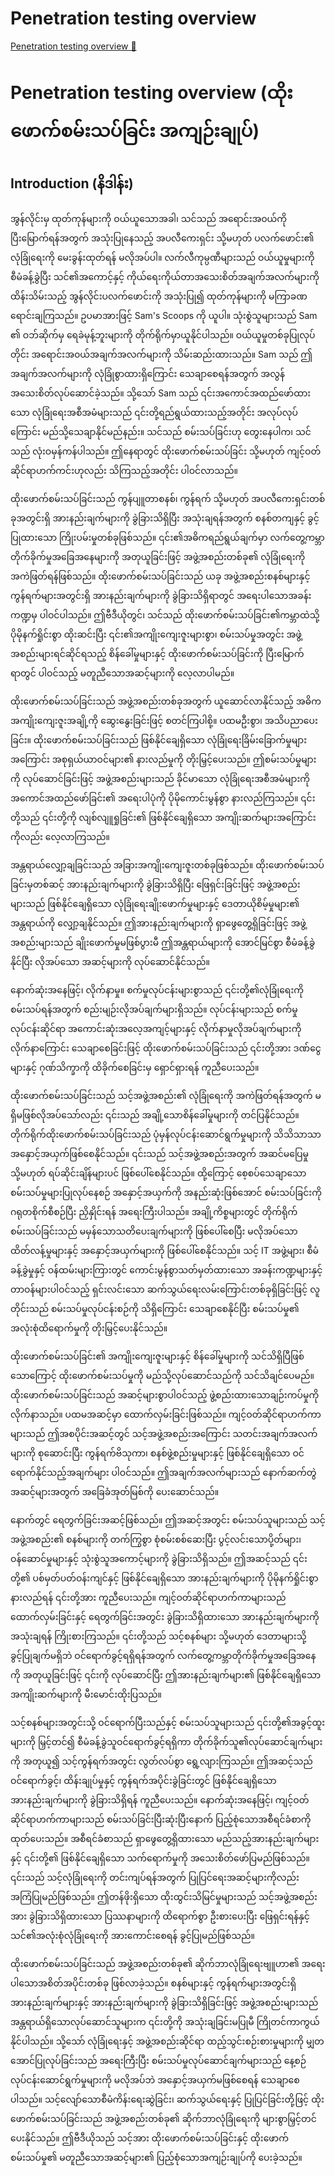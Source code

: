 # Penetration testing overview

[Penetration testing overview 🔗](https://www.coursera.org/learn/cybersecurity-tools-and-technologies/lecture/LPsid/penetration-testing-overview)

# Penetration testing overview (ထိုးဖောက်စမ်းသပ်ခြင်း အကျဉ်းချုပ်)

## Introduction (နိဒါန်း)

အွန်လိုင်းမှ ထုတ်ကုန်များကို ဝယ်ယူသောအခါ၊ သင်သည် အရောင်းအ၀ယ်ကို ပြီးမြောက်ရန်အတွက် အသုံးပြုနေသည့် အပလီကေးရှင်း သို့မဟုတ် ပလက်ဖောင်း၏ လုံခြုံရေးကို မေးခွန်းထုတ်ရန် မလိုအပ်ပါ။ လက်လီကုမ္ပဏီများသည် ဝယ်ယူမှုများကို စီမံခန့်ခွဲပြီး သင်၏အကောင့်နှင့် ကိုယ်ရေးကိုယ်တာအသေးစိတ်အချက်အလက်များကို ထိန်းသိမ်းသည့် အွန်လိုင်းပလက်ဖောင်းကို အသုံးပြု၍ ထုတ်ကုန်များကို မကြာခဏ ရောင်းချကြသည်။ ဥပမာအားဖြင့် Sam's Scoops ကို ယူပါ။ သုံးစွဲသူများသည် Sam ၏ ဝဘ်ဆိုက်မှ ရေခဲမုန့်ဘူးများကို တိုက်ရိုက်မှာယူနိုင်ပါသည်။ ဝယ်ယူမှုတစ်ခုပြုလုပ်တိုင်း အရောင်းအ၀ယ်အချက်အလက်များကို သိမ်းဆည်းထားသည်။ Sam သည် ဤအချက်အလက်များကို လုံခြုံစွာထားရှိကြောင်း သေချာစေရန်အတွက် အလွန်အသေးစိတ်လုပ်ဆောင်ခဲ့သည်။ သို့သော် Sam သည် ၎င်းအကောင်အထည်ဖော်ထားသော လုံခြုံရေးအစီအမံများသည် ၎င်းတို့ရည်ရွယ်ထားသည့်အတိုင်း အလုပ်လုပ်ကြောင်း မည်သို့သေချာနိုင်မည်နည်း။ သင်သည် စမ်းသပ်ခြင်းဟု တွေးနေပါက၊ သင်သည် လုံးဝမှန်ကန်ပါသည်။ ဤနေရာတွင် ထိုးဖောက်စမ်းသပ်ခြင်း သို့မဟုတ် ကျင့်ဝတ်ဆိုင်ရာဟက်ကင်းဟုလည်း သိကြသည့်အတိုင်း ပါဝင်လာသည်။

ထိုးဖောက်စမ်းသပ်ခြင်းသည် ကွန်ပျူတာစနစ်၊ ကွန်ရက် သို့မဟုတ် အပလီကေးရှင်းတစ်ခုအတွင်းရှိ အားနည်းချက်များကို ခွဲခြားသိရှိပြီး အသုံးချရန်အတွက် စနစ်တကျနှင့် ခွင့်ပြုထားသော ကြိုးပမ်းမှုတစ်ခုဖြစ်သည်။ ၎င်း၏အဓိကရည်ရွယ်ချက်မှာ လက်တွေ့ကမ္ဘာတိုက်ခိုက်မှုအခြေအနေများကို အတုယူခြင်းဖြင့် အဖွဲ့အစည်းတစ်ခု၏ လုံခြုံရေးကို အကဲဖြတ်ရန်ဖြစ်သည်။ ထိုးဖောက်စမ်းသပ်ခြင်းသည် ယခု အဖွဲ့အစည်းစနစ်များနှင့် ကွန်ရက်များအတွင်းရှိ အားနည်းချက်များကို ခွဲခြားသိရှိရာတွင် အရေးပါသောအခန်းကဏ္ဍမှ ပါဝင်ပါသည်။ ဤဗီဒီယိုတွင်၊ သင်သည် ထိုးဖောက်စမ်းသပ်ခြင်း၏ကမ္ဘာထဲသို့ ပိုမိုနက်ရှိုင်းစွာ ထိုးဆင်းပြီး ၎င်း၏အကျိုးကျေးဇူးများစွာ၊ စမ်းသပ်မှုအတွင်း အဖွဲ့အစည်းများရင်ဆိုင်ရသည့် စိန်ခေါ်မှုများနှင့် ထိုးဖောက်စမ်းသပ်ခြင်းကို ပြီးမြောက်ရာတွင် ပါဝင်သည့် မတူညီသောအဆင့်များကို လေ့လာပါမည်။

ထိုးဖောက်စမ်းသပ်ခြင်းသည် အဖွဲ့အစည်းတစ်ခုအတွက် ယူဆောင်လာနိုင်သည့် အဓိကအကျိုးကျေးဇူးအချို့ကို ဆွေးနွေးခြင်းဖြင့် စတင်ကြပါစို့။ ပထမဦးစွာ၊ အသိပညာပေးခြင်း။ ထိုးဖောက်စမ်းသပ်ခြင်းသည် ဖြစ်နိုင်ချေရှိသော လုံခြုံရေးခြိမ်းခြောက်မှုများအကြောင်း အစုရှယ်ယာဝင်များ၏ နားလည်မှုကို တိုးမြှင့်ပေးသည်။ ဤစမ်းသပ်မှုများကို လုပ်ဆောင်ခြင်းဖြင့် အဖွဲ့အစည်းများသည် ခိုင်မာသော လုံခြုံရေးအစီအမံများကို အကောင်အထည်ဖော်ခြင်း၏ အရေးပါပုံကို ပိုမိုကောင်းမွန်စွာ နားလည်ကြသည်။ ၎င်းတို့သည် ၎င်းတို့ကို လျစ်လျူရှုခြင်း၏ ဖြစ်နိုင်ချေရှိသော အကျိုးဆက်များအကြောင်းကိုလည်း လေ့လာကြသည်။

အန္တရာယ်လျှော့ချခြင်းသည် အခြားအကျိုးကျေးဇူးတစ်ခုဖြစ်သည်။ ထိုးဖောက်စမ်းသပ်ခြင်းမှတစ်ဆင့် အားနည်းချက်များကို ခွဲခြားသိရှိပြီး ဖြေရှင်းခြင်းဖြင့် အဖွဲ့အစည်းများသည် ဖြစ်နိုင်ချေရှိသော လုံခြုံရေးချိုးဖောက်မှုများနှင့် ဒေတာယိုစိမ့်မှုများ၏ အန္တရာယ်ကို လျှော့ချနိုင်သည်။ ဤအားနည်းချက်များကို ရှာဖွေတွေ့ရှိခြင်းဖြင့် အဖွဲ့အစည်းများသည် ချိုးဖောက်မှုမဖြစ်ပွားမီ ဤအန္တရာယ်များကို အောင်မြင်စွာ စီမံခန့်ခွဲနိုင်ပြီး လိုအပ်သော အဆင့်များကို လုပ်ဆောင်နိုင်သည်။

နောက်ဆုံးအနေဖြင့်၊ လိုက်နာမှု။ စက်မှုလုပ်ငန်းများစွာသည် ၎င်းတို့၏လုံခြုံရေးကို စမ်းသပ်ရန်အတွက် စည်းမျဉ်းလိုအပ်ချက်များရှိသည်။ လုပ်ငန်းများသည် စက်မှုလုပ်ငန်းဆိုင်ရာ အကောင်းဆုံးအလေ့အကျင့်များနှင့် လိုက်နာမှုလိုအပ်ချက်များကို လိုက်နာကြောင်း သေချာစေခြင်းဖြင့် ထိုးဖောက်စမ်းသပ်ခြင်းသည် ၎င်းတို့အား ဒဏ်ငွေများနှင့် ဂုဏ်သိက္ခာကို ထိခိုက်စေခြင်းမှ ရှောင်ရှားရန် ကူညီပေးသည်။

ထိုးဖောက်စမ်းသပ်ခြင်းသည် သင့်အဖွဲ့အစည်း၏ လုံခြုံရေးကို အကဲဖြတ်ရန်အတွက် မရှိမဖြစ်လိုအပ်သော်လည်း ၎င်းသည် အချို့သောစိန်ခေါ်မှုများကို တင်ပြနိုင်သည်။ တိုက်ရိုက်ထိုးဖောက်စမ်းသပ်ခြင်းသည် ပုံမှန်လုပ်ငန်းဆောင်ရွက်မှုများကို သိသိသာသာ အနှောင့်အယှက်ဖြစ်စေနိုင်သည်။ ၎င်းသည် သင့်အဖွဲ့အစည်းအတွက် အဆင်မပြေမှု သို့မဟုတ် ရပ်ဆိုင်းချိန်များပင် ဖြစ်ပေါ်စေနိုင်သည်။ ထို့ကြောင့် စေ့စပ်သေချာသော စမ်းသပ်မှုများပြုလုပ်နေစဉ် အနှောင့်အယှက်ကို အနည်းဆုံးဖြစ်အောင် စမ်းသပ်ခြင်းကို ဂရုတစိုက်စီစဉ်ပြီး ညှိနှိုင်းရန် အရေးကြီးပါသည်။ အချို့ကိစ္စများတွင် တိုက်ရိုက်စမ်းသပ်ခြင်းသည် မမှန်သောသတိပေးချက်များကို ဖြစ်ပေါ်စေပြီး မလိုအပ်သော ထိတ်လန့်မှုများနှင့် အနှောင့်အယှက်များကို ဖြစ်ပေါ်စေနိုင်သည်။ သင့် IT အဖွဲ့များ၊ စီမံခန့်ခွဲမှုနှင့် ဝန်ထမ်းများကြားတွင် ကောင်းမွန်စွာသတ်မှတ်ထားသော အခန်းကဏ္ဍများနှင့် တာဝန်များပါဝင်သည့် ရှင်းလင်းသော ဆက်သွယ်ရေးလမ်းကြောင်းတစ်ခုရှိခြင်းဖြင့် လူတိုင်းသည် စမ်းသပ်မှုလုပ်ငန်းစဉ်ကို သိရှိကြောင်း သေချာစေနိုင်ပြီး စမ်းသပ်မှု၏ အလုံးစုံထိရောက်မှုကို တိုးမြှင့်ပေးနိုင်သည်။

ထိုးဖောက်စမ်းသပ်ခြင်း၏ အကျိုးကျေးဇူးများနှင့် စိန်ခေါ်မှုများကို သင်သိရှိပြီဖြစ်သောကြောင့် ထိုးဖောက်စမ်းသပ်မှုကို မည်သို့လုပ်ဆောင်သည်ကို သင်သိချင်ပေမည်။ ထိုးဖောက်စမ်းသပ်ခြင်းသည် အဆင့်များစွာပါဝင်သည့် ဖွဲ့စည်းထားသောချဉ်းကပ်မှုကို လိုက်နာသည်။ ပထမအဆင့်မှာ ထောက်လှမ်းခြင်းဖြစ်သည်။ ကျင့်ဝတ်ဆိုင်ရာဟက်ကာများသည် ဤအစပိုင်းအဆင့်တွင် သင့်အဖွဲ့အစည်းအကြောင်း သတင်းအချက်အလက်များကို စုဆောင်းပြီး ကွန်ရက်ဗိသုကာ၊ စနစ်ဖွဲ့စည်းမှုများနှင့် ဖြစ်နိုင်ချေရှိသော ဝင်ရောက်နိုင်သည့်အချက်များ ပါဝင်သည်။ ဤအချက်အလက်များသည် နောက်ဆက်တွဲအဆင့်များအတွက် အခြေခံအုတ်မြစ်ကို ပေးဆောင်သည်။

နောက်တွင် ရေတွက်ခြင်းအဆင့်ဖြစ်သည်။ ဤအဆင့်အတွင်း စမ်းသပ်သူများသည် သင့်အဖွဲ့အစည်း၏ စနစ်များကို တက်ကြွစွာ စုံစမ်းစစ်ဆေးပြီး ပွင့်လင်းသောပို့တ်များ၊ ဝန်ဆောင်မှုများနှင့် သုံးစွဲသူအကောင့်များကို ခွဲခြားသိရှိသည်။ ဤအဆင့်သည် ၎င်းတို့၏ ပစ်မှတ်ပတ်ဝန်းကျင်နှင့် ဖြစ်နိုင်ချေရှိသော အားနည်းချက်များကို ပိုမိုနက်ရှိုင်းစွာ နားလည်ရန် ၎င်းတို့အား ကူညီပေးသည်။ ကျင့်ဝတ်ဆိုင်ရာဟက်ကာများသည် ထောက်လှမ်းခြင်းနှင့် ရေတွက်ခြင်းအတွင်း ခွဲခြားသိရှိထားသော အားနည်းချက်များကို အသုံးချရန် ကြိုးစားကြသည်။ ၎င်းတို့သည် သင့်စနစ်များ သို့မဟုတ် ဒေတာများသို့ ခွင့်ပြုချက်မရှိဘဲ ဝင်ရောက်ခွင့်ရရှိရန်အတွက် လက်တွေ့ကမ္ဘာတိုက်ခိုက်မှုအခြေအနေကို အတုယူခြင်းဖြင့် ၎င်းကို လုပ်ဆောင်ပြီး ဤအားနည်းချက်များ၏ ဖြစ်နိုင်ချေရှိသော အကျိုးဆက်များကို မီးမောင်းထိုးပြသည်။

သင့်စနစ်များအတွင်းသို့ ဝင်ရောက်ပြီးသည်နှင့် စမ်းသပ်သူများသည် ၎င်းတို့၏အခွင့်ထူးများကို မြှင့်တင်၍ စီမံခန့်ခွဲသူဝင်ရောက်ခွင့်ရရှိကာ တိုက်ခိုက်သူ၏လုပ်ဆောင်ချက်များကို အတုယူ၍ သင့်ကွန်ရက်အတွင်း လွတ်လပ်စွာ ရွေ့လျားကြသည်။ ဤအဆင့်သည် ဝင်ရောက်ခွင့်၊ ထိန်းချုပ်မှုနှင့် ကွန်ရက်အပိုင်းခွဲခြင်းတွင် ဖြစ်နိုင်ချေရှိသော အားနည်းချက်များကို ခွဲခြားသိရှိရန် ကူညီပေးသည်။ နောက်ဆုံးအနေဖြင့်၊ ကျင့်ဝတ်ဆိုင်ရာဟက်ကာများသည် စမ်းသပ်ခြင်းပြီးဆုံးပြီးနောက် ပြည့်စုံသောအစီရင်ခံစာကို ထုတ်ပေးသည်။ အစီရင်ခံစာသည် ရှာဖွေတွေ့ရှိထားသော မည်သည့်အားနည်းချက်များနှင့် ၎င်းတို့၏ ဖြစ်နိုင်ချေရှိသော သက်ရောက်မှုကို အသေးစိတ်ဖော်ပြမည်ဖြစ်သည်။ ၎င်းသည် သင့်လုံခြုံရေးကို တင်းကျပ်ရန်အတွက် ပြုပြင်ရေးအဆင့်များကိုလည်း အကြံပြုမည်ဖြစ်သည်။ ဤတန်ဖိုးရှိသော ထိုးထွင်းသိမြင်မှုများသည် သင့်အဖွဲ့အစည်းအား ခွဲခြားသိရှိထားသော ပြဿနာများကို ထိရောက်စွာ ဦးစားပေးပြီး ဖြေရှင်းရန်နှင့် သင်၏အလုံးစုံလုံခြုံရေးကို အားကောင်းစေရန် ခွင့်ပြုမည်ဖြစ်သည်။

ထိုးဖောက်စမ်းသပ်ခြင်းသည် အဖွဲ့အစည်းတစ်ခု၏ ဆိုက်ဘာလုံခြုံရေးဗျူဟာ၏ အရေးပါသောအစိတ်အပိုင်းတစ်ခု ဖြစ်လာခဲ့သည်။ စနစ်များနှင့် ကွန်ရက်များအတွင်းရှိ အားနည်းချက်များနှင့် အားနည်းချက်များကို ခွဲခြားသိရှိခြင်းဖြင့် အဖွဲ့အစည်းများသည် အန္တရာယ်ရှိသောလုပ်ဆောင်သူများက ၎င်းတို့ကို အသုံးချခြင်းမပြုမီ ကြိုတင်ကာကွယ်နိုင်ပါသည်။ သို့သော် လုံခြုံရေးနှင့် အဖွဲ့အစည်းဆိုင်ရာ ထည့်သွင်းစဉ်းစားမှုများကို မျှတအောင်ပြုလုပ်ခြင်းသည် အရေးကြီးပြီး စမ်းသပ်မှုလုပ်ဆောင်ချက်များသည် နေ့စဉ်လုပ်ငန်းဆောင်ရွက်မှုများကို မလိုအပ်ဘဲ အနှောင့်အယှက်မဖြစ်စေရန် သေချာစေပါသည်။ သင့်လျော်သောစီမံကိန်းရေးဆွဲခြင်း၊ ဆက်သွယ်ရေးနှင့် ပြုပြင်ခြင်းတို့ဖြင့် ထိုးဖောက်စမ်းသပ်ခြင်းသည် အဖွဲ့အစည်းတစ်ခု၏ ဆိုက်ဘာလုံခြုံရေးကို များစွာမြှင့်တင်ပေးနိုင်သည်။ ဤဗီဒီယိုသည် သင့်အား ထိုးဖောက်စမ်းသပ်ခြင်းနှင့် ထိုးဖောက်စမ်းသပ်မှု၏ မတူညီသောအဆင့်များ၏ ပြည့်စုံသောအကျဉ်းချုပ်ကို ပေးခဲ့သည်။
